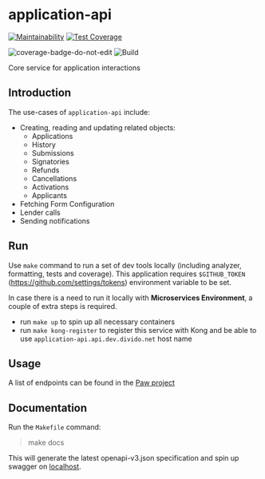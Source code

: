 # application-api

[![Maintainability](https://api.codeclimate.com/v1/badges/129e06fe7f1398c4551c/maintainability)](https://codeclimate.com/repos/5f11aeeb7268d301a20152b0/maintainability)
[![Test Coverage](https://api.codeclimate.com/v1/badges/129e06fe7f1398c4551c/test_coverage)](https://codeclimate.com/repos/5f11aeeb7268d301a20152b0/test_coverage)

![coverage-badge-do-not-edit](https://img.shields.io/badge/Coverage-55.20%25-yellow.svg?longCache=true&style=flat)
![Build](https://github.com/dividohq/application-api/workflows/Build/badge.svg)

Core service for application interactions

## Introduction

The use-cases of `application-api` include:
- Creating, reading and updating related objects:
  - Applications
  - History
  - Submissions
  - Signatories
  - Refunds
  - Cancellations
  - Activations
  - Applicants
- Fetching Form Configuration
- Lender calls
- Sending notifications

## Run

Use `make` command to run a set of dev tools locally (including analyzer, formatting, tests and coverage). This application requires `$GITHUB_TOKEN` (https://github.com/settings/tokens) environment variable to be set.

In case there is a need to run it locally with **Microservices Environment**,
a couple of extra steps is required.

- run `make up` to spin up all necessary containers
- run `make kong-register` to register this service with Kong and be able to use `application-api.api.dev.divido.net` host name

## Usage

A list of endpoints can be found in the [Paw project](https://paw.cloud/account/teams/32249/projects/35205)

## Documentation

Run the `Makefile` command:

> make docs

This will generate the latest openapi-v3.json specification and spin up swagger on [localhost](http://localhost:80).

